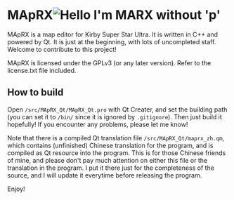 # MApRX![Hello I'm MARX without 'p'](https://raw.githubusercontent.com/wwylele/MApRX/master/src/MApRX_Qt/image/LICON.png)

MApRX is a map editor for Kirby Super Star Ultra. It is written in C++ and powered by Qt. It is just at the beginning, with lots of uncompleted staff. Welcome to contribute to this project!

MApRX is licensed under the GPLv3 (or any later version). Refer to the license.txt file included.

## How to build
Open `/src/MApRX_Qt/MApRX_Qt.pro` with Qt Creater, and set the building path (you can set it to `/bin/` since it is ignored by `.gitignore`). Then just build it hopefully! If you encounter any problems, please let me know!

Note that there is a compiled Qt translation file `/src/MApRX_Qt/maprx_zh.qm`, which contains (unfinished) Chinese translation for the program, and is compiled as Qt resource into the program. This is for those Chinese friends of mine, and please don't pay much attention on either this file or the translation in the program. I put it there just for the completeness of the source, and I will update it everytime before releasing the program.

Enjoy!
